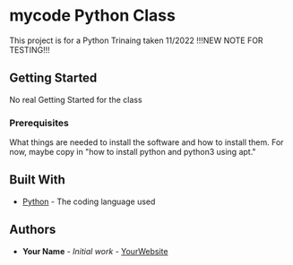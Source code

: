 # mycode Python Class

This project is for a Python Trinaing taken 11/2022
!!!NEW NOTE FOR TESTING!!!
## Getting Started

No real Getting Started for the class

### Prerequisites

What things are needed to install the software and how to install them. For now, maybe copy in
"how to install python and python3 using apt."

## Built With

* [Python](https://www.python.org/) - The coding language used

## Authors

* **Your Name** - *Initial work* - [YourWebsite](https://example.com/)
